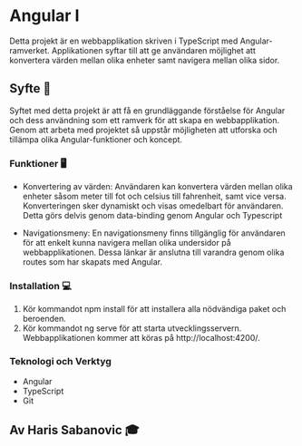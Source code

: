 # Angular I
Detta projekt är en webbapplikation skriven i TypeScript med Angular-ramverket. Applikationen syftar till att ge användaren möjlighet att konvertera värden mellan olika enheter samt navigera mellan olika sidor.

## Syfte 📖
Syftet med detta projekt är att få en grundläggande förståelse för Angular och dess användning som ett ramverk för att skapa en webbapplikation. Genom att arbeta med projektet så uppstår möjligheten att utforska och tillämpa olika Angular-funktioner och koncept.

### Funktioner 🖥️

* Konvertering av värden: Användaren kan konvertera värden mellan olika enheter såsom meter till fot och celsius till fahrenheit, samt vice versa. Konverteringen sker dynamiskt och visas omedelbart för användaren. Detta görs delvis genom data-binding genom Angular och Typescript

* Navigationsmeny: En navigationsmeny finns tillgänglig för användaren för att enkelt kunna navigera mellan olika undersidor på webbapplikationen. Dessa länkar är anslutna till varandra genom olika routes som har skapats med Angular. 


### Installation 💻

1. Kör kommandot npm install för att installera alla nödvändiga paket och beroenden.
2. Kör kommandot ng serve för att starta utvecklingsservern. Webbapplikationen kommer att köras på http://localhost:4200/.

### Teknologi och Verktyg

* Angular
* TypeScript
* Git

## Av Haris Sabanovic 🎓
